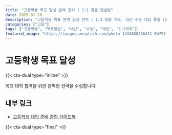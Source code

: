 ```yaml
---
title: "고등학생 목표 달성 완벽 전략 | 1:1 맞춤 컨설팅"
date: 2025-01-28
description: "고등학생 목표 완벽 달성 전략 | 1:1 맞춤 지도, 내신·수능·대입 통합 [2025년]"
categories: ["고등"]
tags: ["고등학생", "목표달성", "내신", "수능", "대입", "1:1과외"]
featured_image: "https://images.unsplash.com/photo-1434030216411-0b793f4b4173?w=1200&h=630&fit=crop"
---
```


# 고등학생 목표 달성

{{< cta-dual type="inline" >}}

목표 대학 합격을 위한 완벽한 전략을 수립합니다.

## 내부 링크
- [고등학생 대입 준비 종합 가이드북](../../high/high-college-preparation/)

{{< cta-dual type="final" >}}
